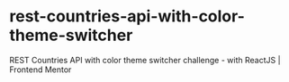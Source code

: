 # rest-countries-api-with-color-theme-switcher
REST Countries API with color theme switcher challenge - with ReactJS | Frontend Mentor
